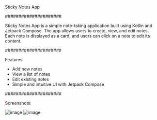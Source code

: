 Sticky Notes App

#####################

Sticky Notes App is a simple note-taking application built using Kotlin and Jetpack Compose. The app allows users to create, view, and edit notes. Each note is displayed as a card, and users can click on a note to edit its content.

#####################

Features

- Add new notes
- View a list of notes
- Edit existing notes
- Simple and intuitive UI with Jetpack Compose

#####################

Screenshots:

![image](https://github.com/KoviElango/StickyNotesAndroid/assets/151704614/3d2b8619-be26-4457-94bf-cf04bf194db6) ![image](https://github.com/KoviElango/StickyNotesAndroid/assets/151704614/7743f651-4d74-4e1d-8722-0deab4c60feb)



